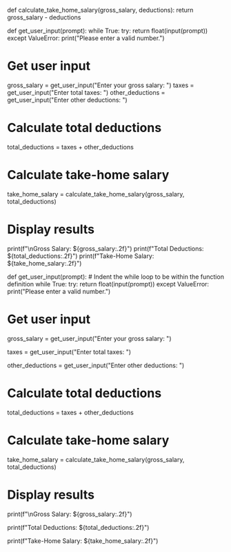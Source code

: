 def calculate_take_home_salary(gross_salary, deductions):
    return gross_salary - deductions

def get_user_input(prompt):
    while True:
        try:
            return float(input(prompt))
        except ValueError:
            print("Please enter a valid number.")

# Get user input
gross_salary = get_user_input("Enter your gross salary: ")
taxes = get_user_input("Enter total taxes: ")
other_deductions = get_user_input("Enter other deductions: ")

# Calculate total deductions
total_deductions = taxes + other_deductions

# Calculate take-home salary
take_home_salary = calculate_take_home_salary(gross_salary, total_deductions)

# Display results
print(f"\nGross Salary: ${gross_salary:.2f}")
print(f"Total Deductions: ${total_deductions:.2f}")
print(f"Take-Home Salary: ${take_home_salary:.2f}")



def get_user_input(prompt):
    # Indent the while loop to be within the function definition
    while True:
        try:
            return float(input(prompt))
        except ValueError:
            print("Please enter a valid number.")



# Get user input

gross_salary = get_user_input("Enter your gross salary: ")

taxes = get_user_input("Enter total taxes: ")

other_deductions = get_user_input("Enter other deductions: ")



# Calculate total deductions

total_deductions = taxes + other_deductions



# Calculate take-home salary

take_home_salary = calculate_take_home_salary(gross_salary, total_deductions)



# Display results

print(f"\nGross Salary: ${gross_salary:.2f}")

print(f"Total Deductions: ${total_deductions:.2f}")

print(f"Take-Home Salary: ${take_home_salary:.2f}")
